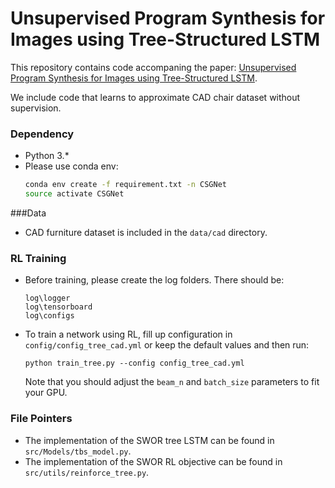 # Unsupervised Program Synthesis for Images using Tree-Structured LSTM 
This repository contains code accompaning the paper: [Unsupervised Program Synthesis for Images using Tree-Structured LSTM](https://arxiv.org/abs/2001.10119).

We include code that learns to approximate CAD chair dataset without supervision.  

### Dependency
- Python 3.*
- Please use conda env:
  ```bash
  conda env create -f requirement.txt -n CSGNet
  source activate CSGNet
  ```

###Data

- CAD furniture dataset is included in the `data/cad` directory.  



### RL Training
- Before training, please create the log folders. There should be:
    ```
    log\logger
    log\tensorboard
    log\configs
    ```
- To train a network using RL, fill up configuration in `config/config_tree_cad.yml` or keep the default values and then run:
    ```
    python train_tree.py --config config_tree_cad.yml
    ```
    Note that you should adjust the `beam_n` and `batch_size` parameters to fit your GPU. 

### File Pointers

- The implementation of the SWOR tree LSTM can be found in `src/Models/tbs_model.py`.
- The implementation of the SWOR RL objective can be found in `src/utils/reinforce_tree.py`.